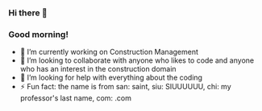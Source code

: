 ### Hi there 👋


### Good morning!

- 🔭 I’m currently working on Construction Management
- 👯 I’m looking to collaborate with anyone who likes to code and anyone who has an interest in the construction domain
- 🤔 I’m looking for help with everything about the coding
- ⚡ Fun fact: the name is from san: saint, siu: SIUUUUUU, chi: my professor's last name, com: .com


